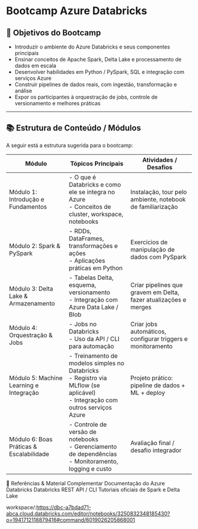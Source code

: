 # Bootcamp Azure Databricks

## 🎯 Objetivos do Bootcamp

- Introduzir o ambiente do Azure Databricks e seus componentes principais  
- Ensinar conceitos de Apache Spark, Delta Lake e processamento de dados em escala  
- Desenvolver habilidades em Python / PySpark, SQL e integração com serviços Azure  
- Construir pipelines de dados reais, com ingestão, transformação e análise  
- Expor os participantes à orquestração de jobs, controle de versionamento e melhores práticas  

---

## 📚 Estrutura de Conteúdo / Módulos

A seguir está a estrutura sugerida para o bootcamp:

| Módulo | Tópicos Principais | Atividades / Desafios |
|-------|---------------------|-------------------------|
| Módulo 1: Introdução e Fundamentos | - O que é Databricks e como ele se integra no Azure <br> - Conceitos de cluster, workspace, notebooks | Instalação, tour pelo ambiente, notebook de familiarização |
| Módulo 2: Spark & PySpark | - RDDs, DataFrames, transformações e ações <br> - Aplicações práticas em Python | Exercícios de manipulação de dados com PySpark |
| Módulo 3: Delta Lake & Armazenamento | - Tabelas Delta, esquema, versionamento <br> - Integração com Azure Data Lake / Blob | Criar pipelines que gravem em Delta, fazer atualizações e merges |
| Módulo 4: Orquestração & Jobs | - Jobs no Databricks <br> - Uso da API / CLI para automação | Criar jobs automáticos, configurar triggers e monitoramento |
| Módulo 5: Machine Learning e Integração | - Treinamento de modelos simples no Databricks <br> - Registro via MLflow (se aplicável) <br> - Integração com outros serviços Azure | Projeto prático: pipeline de dados + ML + deploy |
| Módulo 6: Boas Práticas & Escalabilidade | - Controle de versão de notebooks <br> - Gerenciamento de dependências <br> - Monitoramento, logging e custo | Avaliação final / desafio integrador |

📘 Referências & Material Complementar
Documentação do Azure Databricks
Databricks REST API / CLI
Tutoriais oficiais de Spark e Delta Lake

workspace/:https://dbc-a7bdad71-abca.cloud.databricks.com/editor/notebooks/3250832348185430?o=1941712118879416#command/6019026205868001
